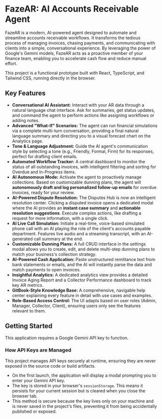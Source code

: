 # FazeAR: AI Accounts Receivable Agent

FazeAR is a modern, AI-powered agent designed to automate and streamline accounts receivable workflows. It transforms the tedious process of managing invoices, chasing payments, and communicating with clients into a simple, conversational experience. By leveraging the power of Google's Gemini models, FazeAR acts as a proactive member of your finance team, enabling you to accelerate cash flow and reduce manual effort.

This project is a functional prototype built with React, TypeScript, and Tailwind CSS, running directly in the browser.

## Key Features

-   **Conversational AI Assistant:** Interact with your AR data through a natural language chat interface. Ask for summaries, get status updates, and command the agent to perform actions like assigning workflows or adding notes.
-   **Advanced "What-If" Scenarios:** The agent can run financial simulations via a complete multi-turn conversation, providing a final natural language summary and directing you to a visual forecast chart on the Analytics page.
-   **Tone & Language Adjustment:** Guide the AI agent's communication style by selecting a tone (e.g., Friendly, Formal, Firm) for its responses, perfect for drafting client emails.
-   **Automated Workflow Tracker:** A central dashboard to monitor the status of all outstanding invoices, with intelligent filtering and sorting for Overdue and In-Progress items.
-   **AI Autonomous Mode:** Activate the agent to proactively manage collections. Based on customizable dunning plans, the agent will **autonomously draft and log personalized follow-up emails** for overdue invoices, ready for your review.
-   **AI-Powered Dispute Resolution:** The Disputes Hub is now an intelligent resolution center. Clicking a disputed invoice opens a dedicated modal where the AI provides an **instant case summary** and **actionable resolution suggestions**. Execute complex actions, like drafting a request for more information, with a single click.
-   **AI Live Call Simulation:** Initiate a real-time, voice-based simulated phone call with an AI playing the role of the client's accounts payable department. Features live audio and a streaming transcript, with an AI-generated call summary at the end.
-   **Customizable Dunning Plans:** A full CRUD interface in the settings modal allows you to create, edit, and delete multi-step dunning plans to match your business's collection strategy.
-   **AI-Powered Cash Application:** Paste unstructured remittance text from bank statements or emails, and the AI will instantly parse the data and match payments to open invoices.
-   **Insightful Analytics:** A dedicated analytics view provides a detailed Invoice Aging Report and a Collector Performance dashboard to track key AR metrics.
-   **GitBook-Style Knowledge Base:** A comprehensive, navigable help center explaining every feature in detail with use cases and examples.
-   **Role-Based Access Control:** The UI adapts based on user roles (Admin, Manager, Collector, Client), ensuring users only see the features relevant to them.

## Getting Started

This application requires a Google Gemini API key to function.

### How API Keys are Managed

This project manages API keys securely at runtime, ensuring they are never exposed in the source code or build artifacts.

-   On the first launch, the application will display a modal prompting you to enter your Gemini API key.
-   The key is stored in your browser's `sessionStorage`. This means it persists for your current session but is cleared when you close the browser tab.
-   This method is secure because the key lives only on your machine and is never saved in the project's files, preventing it from being accidentally published or exposed.